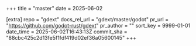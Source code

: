 +++
title = "master"
date = 2025-06-02

[extra]
repo = "gdext"
docs_rel_url = "gdext/master/godot"
pr_url = "https://github.com/godot-rust/gdext"
pr_author = ""
sort_key = 9999-01-01
date_time = 2025-06-02T16:43:13Z
commit_sha = "88cbc425c2d13fe5f1fdf419d02ef36a05600145"
+++


